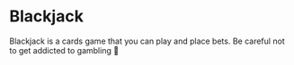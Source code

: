 # Blackjack
Blackjack is a cards game that you can play and place bets. Be careful not to get addicted to gambling 🙂
